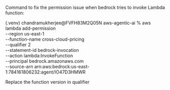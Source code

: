 Command to fix the permission issue when bedrock tries to invoke Lambda function:

(.venv) chandramukherjee@FVFH83M2Q05N aws-agentic-ai %   aws lambda add-permission \
  --region us-east-1 \
  --function-name cross-cloud-pricing \
  --qualifier 2 \
  --statement-id bedrock-invocation \
  --action lambda:InvokeFunction \
  --principal bedrock.amazonaws.com \
  --source-arn arn:aws:bedrock:us-east-1:784161806232:agent/IO47D3HMWR

  Replace the function version in qualifier